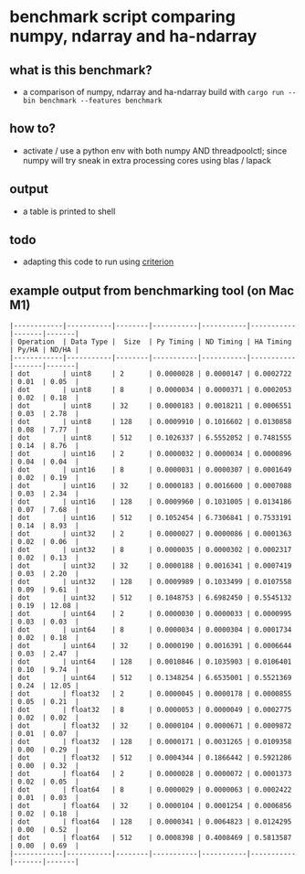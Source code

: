 # benchmark script comparing numpy, ndarray and ha-ndarray

## what is this benchmark?
- a comparison of numpy, ndarray and ha-ndarray
build with `cargo run --bin benchmark --features benchmark`

## how to?
- activate / use a python env with both numpy AND threadpoolctl; since numpy will try sneak in extra processing cores using blas / lapack

## output
- a table is printed to shell

## todo

- adapting this code to run using [criterion](https://docs.rs/criterion/latest/criterion/)

## example output from benchmarking tool (on Mac M1)

```
|------------|-----------|--------|-----------|-----------|-----------|-------|-------|
| Operation  | Data Type |  Size  | Py Timing | ND Timing | HA Timing | Py/HA | ND/HA |
|------------|-----------|--------|-----------|-----------|-----------|-------|-------|
| dot        | uint8     | 2      | 0.0000028 | 0.0000147 | 0.0002722 | 0.01  | 0.05  |
| dot        | uint8     | 8      | 0.0000034 | 0.0000371 | 0.0002053 | 0.02  | 0.18  |
| dot        | uint8     | 32     | 0.0000183 | 0.0018211 | 0.0006551 | 0.03  | 2.78  |
| dot        | uint8     | 128    | 0.0009910 | 0.1016602 | 0.0130858 | 0.08  | 7.77  |
| dot        | uint8     | 512    | 0.1026337 | 6.5552052 | 0.7481555 | 0.14  | 8.76  |
| dot        | uint16    | 2      | 0.0000032 | 0.0000034 | 0.0000896 | 0.04  | 0.04  |
| dot        | uint16    | 8      | 0.0000031 | 0.0000307 | 0.0001649 | 0.02  | 0.19  |
| dot        | uint16    | 32     | 0.0000183 | 0.0016600 | 0.0007088 | 0.03  | 2.34  |
| dot        | uint16    | 128    | 0.0009960 | 0.1031005 | 0.0134186 | 0.07  | 7.68  |
| dot        | uint16    | 512    | 0.1052454 | 6.7306841 | 0.7533191 | 0.14  | 8.93  |
| dot        | uint32    | 2      | 0.0000027 | 0.0000086 | 0.0001363 | 0.02  | 0.06  |
| dot        | uint32    | 8      | 0.0000035 | 0.0000302 | 0.0002317 | 0.02  | 0.13  |
| dot        | uint32    | 32     | 0.0000188 | 0.0016341 | 0.0007419 | 0.03  | 2.20  |
| dot        | uint32    | 128    | 0.0009989 | 0.1033499 | 0.0107558 | 0.09  | 9.61  |
| dot        | uint32    | 512    | 0.1048753 | 6.6982450 | 0.5545132 | 0.19  | 12.08 |
| dot        | uint64    | 2      | 0.0000030 | 0.0000033 | 0.0000995 | 0.03  | 0.03  |
| dot        | uint64    | 8      | 0.0000034 | 0.0000304 | 0.0001734 | 0.02  | 0.18  |
| dot        | uint64    | 32     | 0.0000190 | 0.0016391 | 0.0006644 | 0.03  | 2.47  |
| dot        | uint64    | 128    | 0.0010846 | 0.1035903 | 0.0106401 | 0.10  | 9.74  |
| dot        | uint64    | 512    | 0.1348254 | 6.6535001 | 0.5521369 | 0.24  | 12.05 |
| dot        | float32   | 2      | 0.0000045 | 0.0000178 | 0.0000855 | 0.05  | 0.21  |
| dot        | float32   | 8      | 0.0000053 | 0.0000049 | 0.0002775 | 0.02  | 0.02  |
| dot        | float32   | 32     | 0.0000104 | 0.0000671 | 0.0009872 | 0.01  | 0.07  |
| dot        | float32   | 128    | 0.0000171 | 0.0031265 | 0.0109358 | 0.00  | 0.29  |
| dot        | float32   | 512    | 0.0004344 | 0.1866442 | 0.5921286 | 0.00  | 0.32  |
| dot        | float64   | 2      | 0.0000028 | 0.0000072 | 0.0001373 | 0.02  | 0.05  |
| dot        | float64   | 8      | 0.0000029 | 0.0000063 | 0.0002422 | 0.01  | 0.03  |
| dot        | float64   | 32     | 0.0000104 | 0.0001254 | 0.0006856 | 0.02  | 0.18  |
| dot        | float64   | 128    | 0.0000341 | 0.0064823 | 0.0124295 | 0.00  | 0.52  |
| dot        | float64   | 512    | 0.0008398 | 0.4008469 | 0.5813587 | 0.00  | 0.69  |
|------------|-----------|--------|-----------|-----------|-----------|-------|-------|



```

